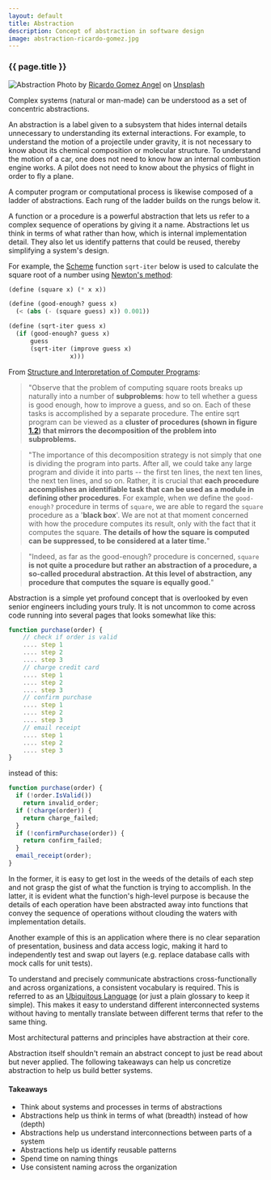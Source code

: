 ```yaml
---
layout: default
title: Abstraction
description: Concept of abstraction in software design
image: abstraction-ricardo-gomez.jpg
---
```

### {{ page.title }}

![Abstraction](../../../img/abstraction-ricardo-gomez.jpg)
<span class="credit">Photo by <a href="https://unsplash.com/@ripato?utm_source=unsplash&amp;utm_medium=referral&amp;utm_content=creditCopyText">Ricardo Gomez Angel</a> on <a href="https://unsplash.com/s/photos/abstract?utm_source=unsplash&amp;utm_medium=referral&amp;utm_content=creditCopyText">Unsplash</a></span>

Complex systems (natural or man-made) can be understood as a set of concentric abstractions.

An abstraction is a label given to a subsystem that hides internal details unnecessary to understanding its external interactions. For example, to understand the motion of a projectile under gravity, it is not necessary to know about its chemical composition or molecular structure. To understand the motion of a car, one does not need to know how an internal combustion engine works. A pilot does not need to know about the physics of flight in order to fly a plane.

A computer program or computational process is likewise composed of a ladder of abstractions. Each rung of the ladder builds on the rungs below it. 

A function or a procedure is a powerful abstraction that lets us refer to a complex sequence of operations by giving it a name. Abstractions let us think in terms of what rather than how, which is internal implementation detail. They also let us identify patterns that could be reused, thereby simplifying a system's design. 

For example, the [Scheme](https://www.scheme.com/tspl4/) function `sqrt-iter` below is used to calculate the square root of a number using [Newton's method](https://mitpress.mit.edu/sites/default/files/sicp/full-text/book/book-Z-H-10.html#%_sec_1.1.7):

```scheme
(define (square x) (* x x))

(define (good-enough? guess x)
  (< (abs (- (square guess) x)) 0.001))

(define (sqrt-iter guess x)
  (if (good-enough? guess x)
      guess
      (sqrt-iter (improve guess x)
                 x)))
``` 

From [Structure and Interpretation of Computer Programs](https://mitpress.mit.edu/sites/default/files/sicp/full-text/book/book-Z-H-10.html#%_sec_1.1.8):
> "Observe that the problem of computing square roots breaks up naturally into a number of **subproblems**:
how to tell whether a guess is good enough, how to improve a guess, and so on. Each of these tasks is
accomplished by a separate procedure. The entire sqrt program can be viewed as a **cluster of procedures
(shown in figure [1.2](https://mitpress.mit.edu/sites/default/files/sicp/full-text/book/ch1-Z-G-6.gif)) that mirrors the decomposition of the problem into subproblems.**

> "The importance of this decomposition strategy is not simply that one is dividing the program into parts. After all, we could take any large program and divide it into parts -- the first ten lines, the next ten lines, the next ten lines, and so on. Rather, it is crucial that **each procedure accomplishes an identifiable task that can be used as a module in defining other procedures**. For example, when we define the `good-enough?` procedure in terms of `square`, we are able to regard the `square` procedure as a '**black box**'. We are not at that moment concerned with how the procedure computes its result, only with the fact that it computes the square. **The details of how the square is computed can be suppressed, to be considered at a later time.**"

> "Indeed, as far as the good-enough? procedure is concerned, `square` **is not quite a procedure but rather an abstraction of a procedure, a so-called procedural abstraction. At this level of abstraction, any procedure that computes the square is equally good.**"

Abstraction is a simple yet profound concept that is overlooked by even senior engineers including yours truly. It is not uncommon to come across code running into several pages that looks somewhat like this:

```javascript
function purchase(order) {
    // check if order is valid
    .... step 1
    .... step 2
    .... step 3
    // charge credit card
    .... step 1
    .... step 2
    .... step 3
    // confirm purchase
    .... step 1
    .... step 2
    .... step 3
    // email receipt
    .... step 1
    .... step 2
    .... step 3
}
``` 

instead of this:

```javascript
function purchase(order) {
  if (!order.IsValid())
    return invalid_order;
  if (!charge(order)) {
    return charge_failed;
  }
  if (!confirmPurchase(order)) {
    return confirm_failed;
  }
  email_receipt(order);
}
```

In the former, it is easy to get lost in the weeds of the details of each step and not grasp the gist of what the function is trying to accomplish. In the latter, it is evident what the function's high-level purpose is because the details of each operation have been abstracted away into functions that convey the sequence of operations without clouding the waters with implementation details. 

Another example of this is an application where there is no clear separation of presentation, business and data access logic, making it hard to independently test and swap out layers (e.g. replace database calls with mock calls for unit tests).

To understand and precisely communicate abstractions cross-functionally and across organizations, a consistent vocabulary is required. This is referred to as an [Ubiquitous Language](https://martinfowler.com/bliki/UbiquitousLanguage.html) (or just a plain glossary to keep it simple). 
This makes it easy to understand different interconnected systems without having to mentally translate between different terms that refer to the same thing. 

Most architectural patterns and principles have abstraction at their core.

Abstraction itself shouldn't remain an abstract concept to just be read about but never applied. The following takeaways can help us concretize abstraction to help us build better systems.  

#### Takeaways
- Think about systems and processes in terms of abstractions
- Abstractions help us think in terms of what (breadth) instead of how (depth)
- Abstractions help us understand interconnections between parts of a system
- Abstractions help us identify reusable patterns
- Spend time on naming things
- Use consistent naming across the organization